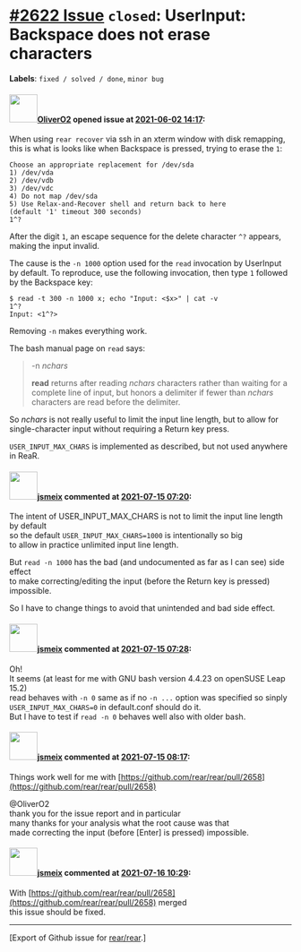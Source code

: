 [\#2622 Issue](https://github.com/rear/rear/issues/2622) `closed`: UserInput: Backspace does not erase characters
=================================================================================================================

**Labels**: `fixed / solved / done`, `minor bug`

#### <img src="https://avatars.githubusercontent.com/u/4660803?v=4" width="50">[OliverO2](https://github.com/OliverO2) opened issue at [2021-06-02 14:17](https://github.com/rear/rear/issues/2622):

When using `rear recover` via ssh in an xterm window with disk
remapping, this is what is looks like when Backspace is pressed, trying
to erase the `1`:

    Choose an appropriate replacement for /dev/sda
    1) /dev/vda
    2) /dev/vdb
    3) /dev/vdc
    4) Do not map /dev/sda
    5) Use Relax-and-Recover shell and return back to here
    (default '1' timeout 300 seconds)
    1^?

After the digit `1`, an escape sequence for the delete character `^?`
appears, making the input invalid.

The cause is the `-n 1000` option used for the `read` invocation by
UserInput by default. To reproduce, use the following invocation, then
type `1` followed by the Backspace key:

    $ read -t 300 -n 1000 x; echo "Input: <$x>" | cat -v
    1^?
    Input: <1^?>

Removing `-n` makes everything work.

The bash manual page on `read` says:

> -n *nchars*
>
> **read** returns after reading *nchars* characters rather than waiting
> for a  
> complete line of input, but honors a delimiter if fewer than
> *nchars*  
> characters are read before the delimiter.

So *nchars* is not really useful to limit the input line length, but to
allow for single-character input without requiring a Return key press.

`USER_INPUT_MAX_CHARS` is implemented as described, but not used
anywhere in ReaR.

#### <img src="https://avatars.githubusercontent.com/u/1788608?u=925fc54e2ce01551392622446ece427f51e2f0ce&v=4" width="50">[jsmeix](https://github.com/jsmeix) commented at [2021-07-15 07:20](https://github.com/rear/rear/issues/2622#issuecomment-880459927):

The intent of USER\_INPUT\_MAX\_CHARS is not to limit the input line
length by default  
so the default `USER_INPUT_MAX_CHARS=1000` is intentionally so big  
to allow in practice unlimited input line length.

But `read -n 1000` has the bad (and undocumented as far as I can see)
side effect  
to make correcting/editing the input (before the Return key is pressed)
impossible.

So I have to change things to avoid that unintended and bad side effect.

#### <img src="https://avatars.githubusercontent.com/u/1788608?u=925fc54e2ce01551392622446ece427f51e2f0ce&v=4" width="50">[jsmeix](https://github.com/jsmeix) commented at [2021-07-15 07:28](https://github.com/rear/rear/issues/2622#issuecomment-880464177):

Oh!  
It seems (at least for me with GNU bash version 4.4.23 on openSUSE Leap
15.2)  
read behaves with `-n 0` same as if no `-n ...` option was specified so
sinply  
`USER_INPUT_MAX_CHARS=0` in default.conf should do it.  
But I have to test if `read -n 0` behaves well also with older bash.

#### <img src="https://avatars.githubusercontent.com/u/1788608?u=925fc54e2ce01551392622446ece427f51e2f0ce&v=4" width="50">[jsmeix](https://github.com/jsmeix) commented at [2021-07-15 08:17](https://github.com/rear/rear/issues/2622#issuecomment-880495581):

Things work well for me with
[https://github.com/rear/rear/pull/2658](https://github.com/rear/rear/pull/2658)

@OliverO2  
thank you for the issue report and in particular  
many thanks for your analysis what the root cause was that  
made correcting the input (before \[Enter\] is pressed) impossible.

#### <img src="https://avatars.githubusercontent.com/u/1788608?u=925fc54e2ce01551392622446ece427f51e2f0ce&v=4" width="50">[jsmeix](https://github.com/jsmeix) commented at [2021-07-16 10:29](https://github.com/rear/rear/issues/2622#issuecomment-881347264):

With
[https://github.com/rear/rear/pull/2658](https://github.com/rear/rear/pull/2658)
merged  
this issue should be fixed.

------------------------------------------------------------------------

\[Export of Github issue for
[rear/rear](https://github.com/rear/rear).\]
